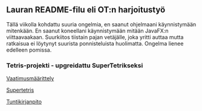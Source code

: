 ## Lauran README-filu eli OT:n harjoitustyö

Tällä viikolla kohdattu suuria ongelmia, en saanut ohjelmaani käynnistymään mitenkään. 
En saanut koneellani käynnistymään mitään JavaFX:n viittaavaakaan.
Suurkiitos tiistain pajan vetäjälle, joka yritti auttaa mutta ratkaisua ei löytynyt suurista ponnisteluista huolimatta.
Ongelma lienee edelleen pomissa. 

### Tetris-projekti - upgreidattu SuperTetrikseksi
[Vaatimusmäärittely](https://github.com/LauraACodes/ot-harjoitustyo/tree/master/dokumentaatio/vaatimusmaarittely.md)

[Supertetris](https://github.com/LauraACodes/ot-harjoitustyo/tree/master/LaurasSuperTetris)

[Tuntikirjanpito](https://github.com/LauraACodes/ot-harjoitustyo/tree/master/dokumentaatio/tuntikirjanpito.md)

